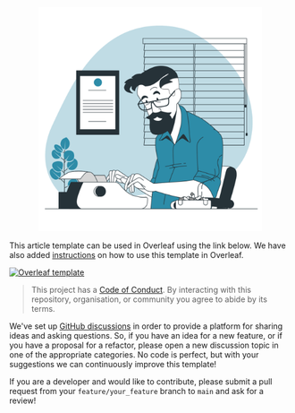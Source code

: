 <p align="center">
<img src="media/writing.png" width="400">
</p>

This article template can be used in Overleaf using the link below. We have also added [instructions](instructions.md) on how to use this template in Overleaf.

[![Overleaf template](https://img.shields.io/badge/Overleaf-47A141?style=for-the-badge&logo=Overleaf&logoColor=white)](https://www.overleaf.com/read/wshjrvffsdcz
)

> This project has a [Code of Conduct](CODE_OF_CONDUCT.md).
> By interacting with this repository, organisation, or community you agree to abide by its terms.

We've set up [GitHub discussions](https://github.com/GQCG-edu/master-thesis-article/discussions) in order to provide a platform for sharing ideas and asking questions. So, if you have an idea for a new feature, or if you have a proposal for a refactor, please open a new discussion topic in one of the appropriate categories. No code is perfect, but with your suggestions we can continuously improve this template!

If you are a developer and would like to contribute, please submit a pull request from your `feature/your_feature` branch to `main` and ask for a review!
